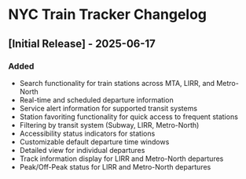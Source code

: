 # NYC Train Tracker Changelog

## [Initial Release] - 2025-06-17

### Added

- Search functionality for train stations across MTA, LIRR, and Metro-North
- Real-time and scheduled departure information
- Service alert information for supported transit systems
- Station favoriting functionality for quick access to frequent stations
- Filtering by transit system (Subway, LIRR, Metro-North)
- Accessibility status indicators for stations
- Customizable default departure time windows
- Detailed view for individual departures
- Track information display for LIRR and Metro-North departures
- Peak/Off-Peak status for LIRR and Metro-North departures

